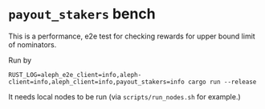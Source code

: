 # `payout_stakers` bench

This is a performance, e2e test for checking rewards for upper bound limit of nominators.

Run by 
``` 
RUST_LOG=aleph_e2e_client=info,aleph-client=info,aleph_client=info,payout_stakers=info cargo run --release
``` 
It needs local nodes to be run (via `scripts/run_nodes.sh` for example.)
